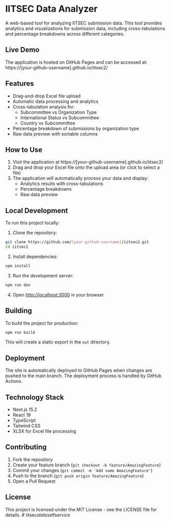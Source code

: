 # IITSEC Data Analyzer

A web-based tool for analyzing IITSEC submission data. This tool provides analytics and visualizations for submission data, including cross-tabulations and percentage breakdowns across different categories.

## Live Demo

The application is hosted on GitHub Pages and can be accessed at:
https://[your-github-username].github.io/iitsec2/

## Features

- Drag-and-drop Excel file upload
- Automatic data processing and analytics
- Cross-tabulation analysis for:
  - Subcommittee vs Organization Type
  - International Status vs Subcommittee
  - Country vs Subcommittee
- Percentage breakdown of submissions by organization type
- Raw data preview with sortable columns

## How to Use

1. Visit the application at https://[your-github-username].github.io/iitsec2/
2. Drag and drop your Excel file onto the upload area (or click to select a file)
3. The application will automatically process your data and display:
   - Analytics results with cross-tabulations
   - Percentage breakdowns
   - Raw data preview

## Local Development

To run this project locally:

1. Clone the repository:
```bash
git clone https://github.com/[your-github-username]/iitsec2.git
cd iitsec2
```

2. Install dependencies:
```bash
npm install
```

3. Run the development server:
```bash
npm run dev
```

4. Open [http://localhost:3000](http://localhost:3000) in your browser

## Building

To build the project for production:

```bash
npm run build
```

This will create a static export in the `out` directory.

## Deployment

The site is automatically deployed to GitHub Pages when changes are pushed to the main branch. The deployment process is handled by GitHub Actions.

## Technology Stack

- Next.js 15.2
- React 19
- TypeScript
- Tailwind CSS
- XLSX for Excel file processing

## Contributing

1. Fork the repository
2. Create your feature branch (`git checkout -b feature/AmazingFeature`)
3. Commit your changes (`git commit -m 'Add some AmazingFeature'`)
4. Push to the branch (`git push origin feature/AmazingFeature`)
5. Open a Pull Request

## License

This project is licensed under the MIT License - see the LICENSE file for details.
#   i i t s e c _ s t a t s _ s e l f s e r v i c e 
 
 